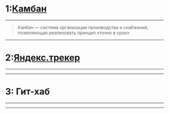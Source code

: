 # 1:[Камбан](https://www.youtube.com/watch?v=c1Vl7geFjl0)

___________________________________________________________
>Канбан — система организации производства и снабжения, позволяющая реализовать принцип «точно в срок»


___________________________________________________________

# 2:[Яндекс.трекер](https://www.youtube.com/watch?v=pIgmFmgju7w)

___________________________________________________________
___________________________________________________________

# 3: Гит-хаб

___________________________________________________________
___________________________________________________________

